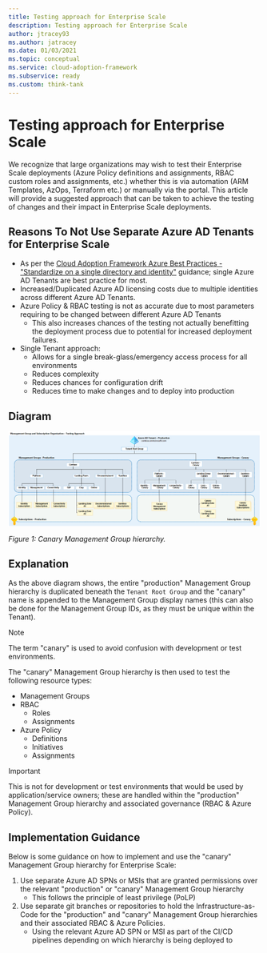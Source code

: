 ```yaml
---
title: Testing approach for Enterprise Scale
description: Testing approach for Enterprise Scale
author: jtracey93
ms.author: jatracey
ms.date: 01/03/2021
ms.topic: conceptual
ms.service: cloud-adoption-framework
ms.subservice: ready 
ms.custom: think-tank
---
```


# Testing approach for Enterprise Scale

We recognize that large organizations may wish to test their Enterprise Scale deployments (Azure Policy definitions and assignments, RBAC custom roles and assignments, etc.) whether this is via automation (ARM Templates, AzOps, Terraform etc.) or manually via the portal. This article will provide a suggested approach that can be taken to achieve the testing of changes and their impact in Enterprise Scale deployments.

## Reasons To Not Use Separate Azure AD Tenants for Enterprise Scale

- As per the [Cloud Adoption Framework Azure Best Practices - "Standardize on a single directory and identity"](../../security/security-top-10#9-architecture-standardize-on-a-single-directory-and-identity) guidance; single Azure AD Tenants are best practice for most.
- Increased/Duplicated Azure AD licensing costs due to multiple identities across different Azure AD Tenants.
- Azure Policy & RBAC testing is not as accurate due to most parameters requiring to be changed between different Azure AD Tenants
  - This also increases chances of the testing not actually benefitting the deployment process due to potential for increased deployment failures.
- Single Tenant approach:
  - Allows for a single break-glass/emergency access process for all environments
  - Reduces complexity
  - Reduces chances for configuration drift
  - Reduces time to make changes and to deploy into production

## Diagram 

![Diagram that shows management group hierarchy.](./media/canary-mgmt-groups.png#lightbox)

_Figure 1: Canary Management Group hierarchy._

## Explanation

As the above diagram shows, the entire "production" Management Group hierarchy is duplicated beneath the ```Tenant Root Group``` and the "canary" name is appended to the Management Group display names (this can also be done for the Management Group IDs, as they must be unique within the Tenant).

>[!NOTE]
 > The term "canary" is used to avoid confusion with development or test environments. 

The "canary" Management Group hierarchy is then used to test the following resource types:

- Management Groups
- RBAC
  - Roles
  - Assignments
- Azure Policy
  - Definitions
  - Initiatives 
  - Assignments

>[!IMPORTANT]
 > This is not for development or test environments that would be used by application/service owners; these are handled within the "production" Management Group hierarchy and associated governance (RBAC & Azure Policy).

## Implementation Guidance

Below is some guidance on how to implement and use the "canary" Management Group hierarchy for Enterprise Scale:

1. Use separate Azure AD SPNs or MSIs that are granted permissions over the relevant "production" or "canary" Management Group hierarchy
   - This follows the principle of least privilege (PoLP)
2. Use separate git branches or repositories to hold the Infrastructure-as-Code for the "production" and "canary" Management Group hierarchies and their associated RBAC & Azure Policies.
   - Using the relevant Azure AD SPN or MSI as part of the CI/CD pipelines depending on which hierarchy is being deployed to
